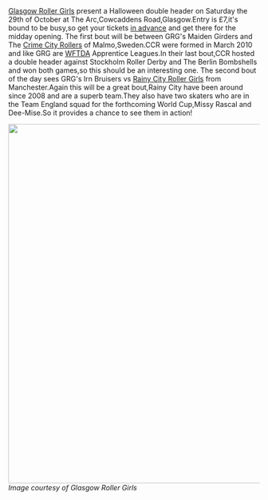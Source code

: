 <html><body><a href="http://glasgowrollergirls.com/blog/">Glasgow Roller Girls</a> present a Halloween double header on Saturday the 29th of October at The Arc,Cowcaddens Road,Glasgow.Entry is £7,it's bound to be busy,so get your tickets <a href="http://regonline.activeeurope.com/Register/Checkin.aspx?EventID=982288">in advance</a> and get there for the midday opening.
The first bout will be between GRG's Maiden Girders and The <a href="http://www.crimecityrollers.com/">Crime City Rollers</a> of Malmo,Sweden.CCR were formed in March 2010 and like GRG are <a href="http://wftda.com/">WFTDA</a> Apprentice Leagues.In their last bout,CCR hosted a double header against Stockholm Roller Derby and The Berlin Bombshells and won both games,so this should be an interesting one.
The second bout of the day sees GRG's Irn Bruisers vs <a href="http://www.rcrg.co.uk/">Rainy City Roller Girls</a> from Manchester.Again this will be a great bout,Rainy City have been around since 2008 and are a superb team.They also have two skaters who are in the Team England squad for the forthcoming World Cup,Missy Rascal and Dee-Mise.So it provides a chance to see them in action!

<a href="http://www.scottishrollerderbyblog.com/2011/10/grg-halloween.jpg"><img src="http://www.scottishrollerderbyblog.com/2011/10/grg-halloween.jpg" alt="" title="grg halloween" width="509" height="720" class="aligncenter size-full wp-image-331"></a>
<em>Image courtesy of Glasgow Roller Girls</em></body></html>
